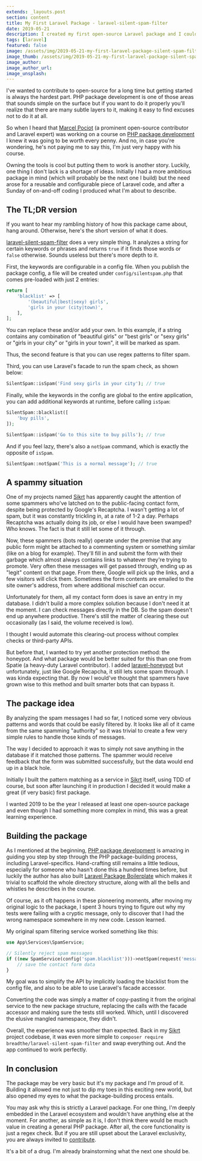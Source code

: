 ```yaml
---
extends: _layouts.post
section: content
title: My First Laravel Package - laravel-silent-spam-filter
date: 2019-05-21
description: I created my first open-source Laravel package and I couldn't be happier.
tags: [laravel]
featured: false
image: /assets/img/2019-05-21-my-first-laravel-package-silent-spam-filter.png
image_thumb: /assets/img/2019-05-21-my-first-laravel-package-silent-spam-filter.png
image_author:
image_author_url:
image_unsplash:
---
```


I've wanted to contribute to open-source for a long time but getting started is always the hardest part. PHP package development is one of those areas that sounds simple on the surface but if you want to do it properly you'll realize that there are many subtle layers to it, making it easy to find excuses not to do it at all.

So when I heard that [Marcel Pociot](https://twitter.com/marcelpociot) (a prominent open-source contributor and Laravel expert) was working on a course on [PHP package development](https://phppackagedevelopment.com/) I knew it was going to be worth every penny. And no, in case you're wondering, he's not paying me to say this, I'm just very happy with his course.

Owning the tools is cool but putting them to work is another story. Luckily, one thing I don't lack is a shortage of ideas. Initially I had a more ambitious package in mind (which will probably be the next one I build) but the need arose for a reusable and configurable piece of Laravel code, and after a Sunday of on-and-off coding I produced what I'm about to describe.

## The TL;DR version

If you want to hear my rambling history of how this package came about, hang around. Otherwise, here's the short version of what it does.

[laravel-silent-spam-filter](https://github.com/breadthe/laravel-silent-spam-filter) does a very simple thing. It analyzes a string for certain keywords or phrases and returns `true` if it finds those words or `false` otherwise. Sounds useless but there's more depth to it.

First, the keywords are configurable in a config file. When you publish the package config, a file will be created under `config/silentspam.php` that comes pre-loaded with just 2 entries:

```php
return [
    'blacklist' => [
        '(beautiful|best|sexy) girls',
        'girls in your (city|town)',
    ],
];
```

You can replace these and/or add your own. In this example, if a string contains any combination of "beautiful girls" or "best girls" or "sexy girls" or "girls in your city" or "girls in your town", it will be marked as spam.

Thus, the second feature is that you can use regex patterns to filter spam.   

Third, you can use Laravel's facade to run the spam check, as shown below:

```php
SilentSpam::isSpam('Find sexy girls in your city'); // true
```

Finally, while the keywords in the config are global to the entire application, you can add additional keywords at runtime, before calling `isSpam`:

```php
SilentSpam::blacklist([
    'buy pills',
]);

SilentSpam::isSpam('Go to this site to buy pills'); // true
```

And if you feel lazy, there's also a `notSpam` command, which is exactly the opposite of `isSpam`.

```php
SilentSpam::notSpam('This is a normal message'); // true
```

## A spammy situation

One of my projects named [Sikrt](https://sikrt.com/) has apparently caught the attention of some spammers who've latched on to the public-facing contact form, despite being protected by Google's Recaptcha. I wasn't getting a lot of spam, but it was constantly trickling in, at a rate of 1-2 a day. Perhaps Recaptcha was actually doing its job, or else I would have been swamped? Who knows. The fact is that it still let some of it through.

Now, these spammers (bots really) operate under the premise that any public form might be attached to a commenting system or something similar (like on a blog for example). They'll fill in and submit the form with their garbage which almost always contains links to whatever they're trying to promote. Very often these messages will get passed through, ending up as "legit" content on that page. From there, Google will pick up the links, and a few visitors will click them. Sometimes the form contents are emailed to the site owner's address, from where additional mischief can occur.

Unfortunately for them, all my contact form does is save an entry in my database. I didn't build a more complex solution because I don't need it at the moment. I can check messages directly in the DB. So the spam doesn't end up anywhere productive. There's still the matter of clearing these out occasionally (as I said, the volume received is low).

I thought I would automate this clearing-out process without complex checks or third-party APIs.

But before that, I wanted to try yet another protection method: the honeypot. And what package would be better suited for this than one from Spatie (a heavy-duty Laravel contributor). I added [laravel-honeypot](https://github.com/spatie/laravel-honeypot) but unfortunately, just like Google Recapcha, it still lets some spam through. I was kinda expecting that. By now I would've thought that spammers have grown wise to this method and built smarter bots that can bypass it.

## The package idea

By analyzing the spam messages I had so far, I noticed some very obvious patterns and words that could be easily filtered by. It looks like all of it came from the same spamming "authority" so it was trivial to create a few very simple rules to handle those kinds of messages.

The way I decided to approach it was to simply not save anything in the database if it matched those patterns. The spammer would receive feedback that the form was submitted successfully, but the data would end up in a black hole.

Initially I built the pattern matching as a service in [Sikrt](https://sikrt.com/) itself, using TDD of course, but soon after launching it in production I decided it would make a great (if very basic) first package.

I wanted 2019 to be the year I released at least one open-source package and even though I had something more complex in mind, this was a great learning experience.

## Building the package

As I mentioned at the beginning, [PHP package development](https://phppackagedevelopment.com/) is amazing in guiding you step by step through the PHP package-building process, including Laravel-specifics. Hand-crafting still remains a little tedious, especially for someone who hasn't done this a hundred times before, but luckily the author has also built [Laravel Package Boilerplate](https://laravelpackageboilerplate.com/#/) which makes it trivial to scaffold the whole directory structure, along with all the bells and whistles he describes in the course.

Of course, as it oft happens in these pioneering moments, after moving my original logic to the package, I spent 3 hours trying to figure out why my tests were failing with a cryptic message, only to discover that I had the wrong namespace somewhere in my new code. Lesson learned.

My original spam filtering service worked something like this:

```php
use App\Services\SpamService;

// Silently reject spam messages
if ((new SpamService(config('spam.blacklist')))->notSpam(request('message'))) {
    // save the contact form data
}
```

My goal was to simplify the API by implicitly loading the blacklist from the config file, and also to be able to use Laravel's facade accessor. 

Converting the code was simply a matter of copy-pasting it from the original service to the new package structure, replacing the calls with the facade accessor and making sure the tests still worked. Which, until I discovered the elusive mangled namespace, they didn't.

Overall, the experience was smoother than expected. Back in my [Sikrt](https://sikrt.com/) project codebase, it was even more simple to `composer require breadthe/laravel-silent-spam-filter` and swap everything out. And the app continued to work perfectly.

 ## In conclusion
 
 The package may be very basic but it's my package and I'm proud of it. Building it allowed me not just to dip my toes in this exciting new world, but also opened my eyes to what the package-building process entails.
 
 You may ask why this is strictly a Laravel package. For one thing, I'm deeply embedded in the Laravel ecosystem and wouldn't have anything else at the moment. For another, as simple as it is, I don't think there would be much value in creating a general PHP package. After all, the core functionality is just a regex check. But if you are still upset about the Laravel exclusivity, you are always invited to [contribute](https://github.com/breadthe/laravel-silent-spam-filter/blob/master/CONTRIBUTING.md).

It's a bit of a drug. I'm already brainstorming what the next one should be.
